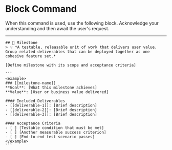 # Block Command

When this command is used, use the following block. Acknowledge your understanding and then await the user's request.

---

``````````
## 🎯 Milestone
> 💡 *A testable, releasable unit of work that delivers user value. Group related deliverables that can be deployed together as one cohesive feature set.*

[Define milestone with its scope and acceptance criteria]

```
<example>
### [[milestone-name]]
**Goal**: [What this milestone achieves]
**Value**: [User or business value delivered]

#### Included Deliverables
- [[deliverable-1]]: [Brief description]
- [[deliverable-2]]: [Brief description]
- [[deliverable-3]]: [Brief description]

#### Acceptance Criteria
- [ ] [Testable condition that must be met]
- [ ] [Another measurable success criterion]
- [ ] [End-to-end test scenario passes]
</example>
```
``````````
